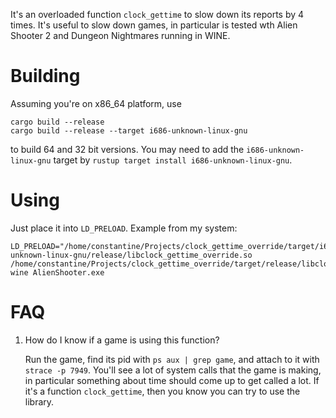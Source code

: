 It's an overloaded function `clock_gettime` to slow down its reports by 4 times. It's useful to slow down games, in particular is tested wth Alien Shooter 2 and Dungeon Nightmares running in WINE.

# Building

Assuming you're on x86_64 platform, use

```
cargo build --release
cargo build --release --target i686-unknown-linux-gnu 
```

to build 64 and 32 bit versions. You may need to add the `i686-unknown-linux-gnu` target by `rustup target install i686-unknown-linux-gnu`.

# Using

Just place it into `LD_PRELOAD`. Example from my system:

	LD_PRELOAD="/home/constantine/Projects/clock_gettime_override/target/i686-unknown-linux-gnu/release/libclock_gettime_override.so /home/constantine/Projects/clock_gettime_override/target/release/libclock_gettime_override.so" wine AlienShooter.exe

# FAQ

1. How do I know if a game is using this function?

    Run the game, find its pid with `ps aux | grep game`, and attach to it with `strace -p 7949`. You'll see a lot of system calls that the game is making, in particular something about time should come up to get called a lot. If it's a function `clock_gettime`, then you know you can try to use the library. 
